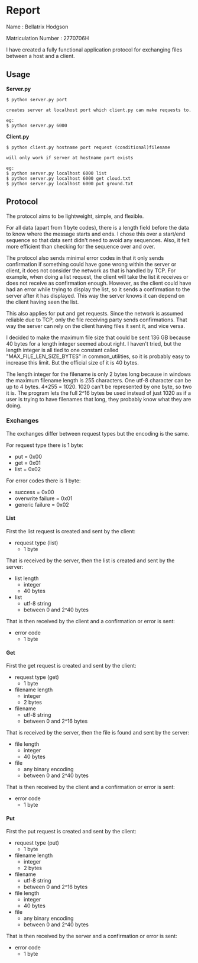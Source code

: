 # Report

Name : Bellatrix Hodgson

Matriculation Number : 2770706H

I have created a fully functional application protocol for exchanging files between a host and a client.

## Usage

**Server.py**
```
$ python server.py port

creates server at localhost port which client.py can make requests to.

eg:
$ python server.py 6000
```

**Client.py**
```
$ python client.py hostname port request (conditional)filename

will only work if server at hostname port exists

eg:
$ python server.py localhost 6000 list
$ python server.py localhost 6000 get cloud.txt
$ python server.py localhost 6000 put ground.txt
```

## Protocol

The protocol aims to be lightweight, simple, and flexible. 

For all data (apart from 1 byte codes), there is a length field before the data to know where the message starts and ends. I chose this over a start/end sequence so that data sent didn't need to avoid any sequences. Also, it felt more efficient than checking for the sequence over and over.

The protocol also sends minimal error codes in that it only sends confirmation if something could have gone wrong within the server or client, it does not consider the network as that is handled by TCP. For example, when doing a list request, the client will take the list it receives or does not receive as confirmation enough. However, as the client could have had an error while trying to display the list, so it sends a confirmation to the server after it has displayed. This way the server knows it can depend on the client having seen the list.

This also applies for put and get requests. Since the network is assumed reliable due to TCP, only the file receiving party sends confirmations. That way the server can rely on the client having files it sent it, and vice versa.

I decided to make the maximum file size that could be sent 136 GB because 40 bytes for a length integer seemed about right. I haven't tried, but the length integer is all tied to one constant called "MAX_FILE_LEN_SIZE_BYTES" in common_utilities, so it is probably easy to increase this limit. But the official size of it is 40 bytes.

The length integer for the filename is only 2 bytes long because in windows the maximum filename length is 255 characters. One utf-8 character can be up to 4 bytes. 4*255 = 1020. 1020 can't be represented by one byte, so two it is. The program lets the full 2^16 bytes be used instead of just 1020 as if a user is trying to have filenames that long, they probably know what they are doing.

### Exchanges

The exchanges differ between request types but the encoding is the same.

For request type there is 1 byte:
 - put = 0x00
 - get = 0x01
 - list = 0x02

For error codes there is 1 byte:
 - success = 0x00
 - overwrite failure = 0x01
 - generic failure = 0x02

#### List

First the list request is created and sent by the client:
 - request type (list)
   - 1 byte

That is received by the server, then the list is created and sent by the server:
 - list length
   - integer
   - 40 bytes
 - list
   - utf-8 string
   - between 0 and 2^40 bytes

That is then received by the client and a confirmation or error is sent:
 - error code
   - 1 byte

#### Get

First the get request is created and sent by the client:
 - request type (get)
   - 1 byte
 - filename length
   - integer
   - 2 bytes
 - filename
   - utf-8 string
   - between 0 and 2^16 bytes

That is received by the server, then the file is found and sent by the server:
 - file length
   - integer
   - 40 bytes
 - file
   - any binary encoding
   - between 0 and 2^40 bytes

That is then received by the client and a confirmation or error is sent:
 - error code
   - 1 byte

#### Put

First the put request is created and sent by the client:
 - request type (put)
   - 1 byte
 - filename length
   - integer
   - 2 bytes
 - filename
   - utf-8 string
   - between 0 and 2^16 bytes
 - file length
    - integer
    - 40 bytes
 - file
   - any binary encoding
   - between 0 and 2^40 bytes

That is then received by the server and a confirmation or error is sent:
 - error code
   - 1 byte
